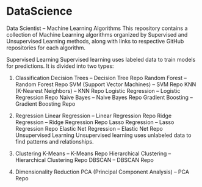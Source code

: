 # DataScience
Data Scientist – Machine Learning Algorithms
This repository contains a collection of Machine Learning algorithms organized by Supervised and Unsupervised Learning methods, along with links to respective GitHub repositories for each algorithm.

Supervised Learning
Supervised learning uses labeled data to train models for predictions. It is divided into two types:

1. Classification
Decision Trees – Decision Tree Repo
Random Forest – Random Forest Repo
SVM (Support Vector Machines) – SVM Repo
KNN (K-Nearest Neighbors) – KNN Repo
Logistic Regression – Logistic Regression Repo
Naive Bayes – Naive Bayes Repo
Gradient Boosting – Gradient Boosting Repo
2. Regression
Linear Regression – Linear Regression Repo
Ridge Regression – Ridge Regression Repo
Lasso Regression – Lasso Regression Repo
Elastic Net Regression – Elastic Net Repo
Unsupervised Learning
Unsupervised learning uses unlabeled data to find patterns and relationships.

1. Clustering
K-Means – K-Means Repo
Hierarchical Clustering – Hierarchical Clustering Repo
DBSCAN – DBSCAN Repo
2. Dimensionality Reduction
PCA (Principal Component Analysis) – PCA Repo
